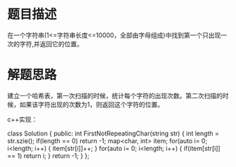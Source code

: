# 题目描述

在一个字符串(1<=字符串长度<=10000，全部由字母组成)中找到第一个只出现一次的字符,并返回它的位置。

# 解题思路

建立一个哈希表，第一次扫描的时候，统计每个字符的出现次数。第二次扫描的时候，如果该字符出现的次数为1，则返回这个字符的位置。

c++实现：

class Solution {
public:
    int FirstNotRepeatingChar(string str) {
        int length = str.szie();
        if(length == 0) return -1;
        map<char, int> item;
        for(auto i= 0; i<length; i++)
        {
            item[str[i]]++;
        }
        for(auto i= 0; i<length; i++)
        {
            if(item[str[i]] == 1)
            return i;
        }
        return -1;
    }
};